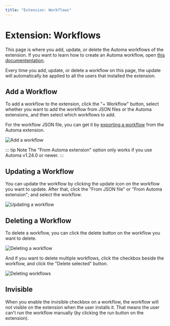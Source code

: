```yaml
---
title: "Extension: Workflows"
---
```


# Extension: Workflows
This page is where you add, update, or delete the Automa workflows of the extension. If you want to learn how to create an Automa workflow, open [this documententation](../workflow/overview.md).

Every time you add, update, or delete a workflow on this page, the update will automatically be applied to all the users that installed the extension.

## Add a Workflow

To add a workflow to the extension, click the "+ Workflow" button, select whether you want to add the workflow from JSON files or the Automa extensions, and then select which workflows to add.

For the workflow JSON file, you can get it by [exporting a workflow](../workflow/overview.md#export-and-import-a-workflow) from the Automa extension.

![Add a workflow](https://res.cloudinary.com/chat-story/image/upload/v1670212865/automa/NVIDIA_Share_mqfTPWmLcJ_z0eczs.png)

::: tip Note
The "From Automa extension" option only works if you use Automa v1.24.0 or newer.
:::

## Updating a Workflow
You can update the workflow by clicking the update icon on the workflow you want to update. After that, click the "From JSON file" or "From Automa extension"; and select the workflow.

![Updating a workflow](https://res.cloudinary.com/chat-story/image/upload/v1670212991/automa/chrome_j3pk8zBstl_jorgmn.png)

## Deleting a Workflow 

To delete a workflow, you can click the delete button on the workflow you want to delete. 

![Deleting a workflow](https://res.cloudinary.com/chat-story/image/upload/v1670213139/automa/chrome_cmge12BVxE_adzlrp.png)

And if you want to delete multiple workflows, click the checkbox beside the workflow, and click the "Delete selected" button.

![Deleting workflows](https://res.cloudinary.com/chat-story/image/upload/v1670213135/automa/NVIDIA_Share_dUepZN5bIB_egirro.png)

## Invisible
When you enable the invisible checkbox on a workflow, the workflow will not visible on the extension when the user installs it. That means the user can't run the workflow manually (by clicking the run button on the extension).

